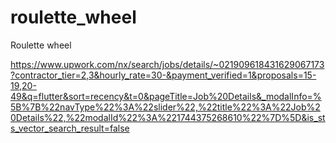 # roulette_wheel

Roulette wheel

https://www.upwork.com/nx/search/jobs/details/~021909618431629067173?contractor_tier=2,3&hourly_rate=30-&payment_verified=1&proposals=15-19,20-49&q=flutter&sort=recency&t=0&pageTitle=Job%20Details&_modalInfo=%5B%7B%22navType%22%3A%22slider%22,%22title%22%3A%22Job%20Details%22,%22modalId%22%3A%221744375268610%22%7D%5D&is_sts_vector_search_result=false